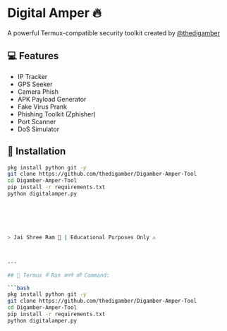 # Digital Amper 🔥

A powerful Termux-compatible security toolkit created by [@thedigamber](https://www.instagram.com/thedigamber?igsh=MXA5dDV5aHRub3Z3cQ==)

## 💻 Features
- IP Tracker
- GPS Seeker
- Camera Phish
- APK Payload Generator
- Fake Virus Prank
- Phishing Toolkit (Zphisher)
- Port Scanner
- DoS Simulator

## 🚀 Installation

```bash
pkg install python git -y
git clone https://github.com/thedigamber/Digamber-Amper-Tool
cd Digamber-Amper-Tool
pip install -r requirements.txt
python digitalamper.py






> Jai Shree Ram 🙏 | Educational Purposes Only ⚠️



---

## 🧨 Termux में Run करने की Command:

```bash
pkg install python git -y
git clone https://github.com/thedigamber/Digamber-Amper-Tool
cd Digamber-Amper-Tool
pip install -r requirements.txt
python digitalamper.py
